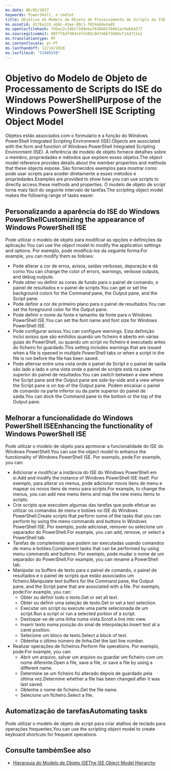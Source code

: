 ```yaml
---
ms.date: 06/05/2017
keywords: PowerShell, o cmdlet
title: Objetivo do Modelo de Objeto de Processamento de Scripts do ISE do Windows PowerShell
ms.assetid: d176a131-ab0c-43ee-80c1-f824ab8e4a05
ms.openlocfilehash: fd5ac2c34b173d4eba7636bb5760b1ac9abb4277
ms.sourcegitcommit: 00ff76d7d9414fe585c04740b739b9cf14d711e1
ms.translationtype: MT
ms.contentlocale: pt-PT
ms.lasthandoff: 12/14/2018
ms.locfileid: "53405550"
---
```

# <a name="purpose-of-the-windows-powershell-ise-scripting-object-model"></a><span data-ttu-id="b9984-103">Objetivo do Modelo de Objeto de Processamento de Scripts do ISE do Windows PowerShell</span><span class="sxs-lookup"><span data-stu-id="b9984-103">Purpose of the Windows PowerShell ISE Scripting Object Model</span></span>

<span data-ttu-id="b9984-104">Objetos estão associados com o formulário e a função do Windows PowerShell Integrated Scripting Environment (ISE).</span><span class="sxs-lookup"><span data-stu-id="b9984-104">Objects are associated with the form and function of Windows PowerShell Integrated Scripting Environment (ISE).</span></span> <span data-ttu-id="b9984-105">A referência de modelo de objeto fornece detalhes sobre o membro, propriedades e métodos que expõem esses objetos.</span><span class="sxs-lookup"><span data-stu-id="b9984-105">The object model reference provides details about the member properties and methods that these objects expose.</span></span> <span data-ttu-id="b9984-106">São fornecidos exemplos para mostrar como pode usar scripts para aceder diretamente a esses métodos e propriedades.</span><span class="sxs-lookup"><span data-stu-id="b9984-106">Examples are provided to show how you can use scripts to directly access these methods and properties.</span></span> <span data-ttu-id="b9984-107">O modelo de objeto de script torna mais fácil do seguinte intervalo de tarefas.</span><span class="sxs-lookup"><span data-stu-id="b9984-107">The scripting object model makes the following range of tasks easier.</span></span>

## <a name="customizing-the-appearance-of-windows-powershell-ise"></a><span data-ttu-id="b9984-108">Personalizando a aparência do ISE do Windows PowerShell</span><span class="sxs-lookup"><span data-stu-id="b9984-108">Customizing the appearance of Windows PowerShell ISE</span></span>

<span data-ttu-id="b9984-109">Pode utilizar o modelo de objeto para modificar as opções e definições da aplicação.</span><span class="sxs-lookup"><span data-stu-id="b9984-109">You can use the object model to modify the application settings and options.</span></span> <span data-ttu-id="b9984-110">Por exemplo, pode modificá-los da seguinte forma:</span><span class="sxs-lookup"><span data-stu-id="b9984-110">For example, you can modify them as follows:</span></span>

- <span data-ttu-id="b9984-111">Pode alterar a cor de erros, avisos, saídas verbosas, depuração e dá como.</span><span class="sxs-lookup"><span data-stu-id="b9984-111">You can change the color of errors, warnings, verbose outputs, and debug outputs.</span></span>
- <span data-ttu-id="b9984-112">Pode obter ou definir as cores de fundo para o painel de comando, o painel de resultados e o painel de scripts.</span><span class="sxs-lookup"><span data-stu-id="b9984-112">You can get or set the background colors for the Command pane, the Output pane, and the Script pane.</span></span>
- <span data-ttu-id="b9984-113">Pode definir a cor de primeiro plano para o painel de resultados.</span><span class="sxs-lookup"><span data-stu-id="b9984-113">You can set the foreground color for the Output pane.</span></span>
- <span data-ttu-id="b9984-114">Pode definir o nome da fonte e tamanho da fonte para o Windows PowerShell ISE.</span><span class="sxs-lookup"><span data-stu-id="b9984-114">You can set the font name and font size for Windows PowerShell ISE.</span></span>
- <span data-ttu-id="b9984-115">Pode configurar avisos.</span><span class="sxs-lookup"><span data-stu-id="b9984-115">You can configure warnings.</span></span> <span data-ttu-id="b9984-116">Esta definição inclui avisos que são emitidos quando um ficheiro é aberto em várias guias do PowerShell, ou quando um script no ficheiro é executado antes do ficheiro foi guardado.</span><span class="sxs-lookup"><span data-stu-id="b9984-116">This setting includes warnings that are issued when a file is opened in multiple PowerShell tabs or when a script in the file is run before the file has been saved.</span></span>
- <span data-ttu-id="b9984-117">Pode alternar entre uma vista onde o painel de Script e o painel de saída são lado a lado e uma vista onde o painel de scripts está na parte superior do painel de resultados.</span><span class="sxs-lookup"><span data-stu-id="b9984-117">You can switch between a view where the Script pane and the Output pane are side-by-side and a view where the Script pane is on top of the Output pane.</span></span> <span data-ttu-id="b9984-118">Podem encaixar o painel de comando na parte inferior ou da parte superior do painel de saída.</span><span class="sxs-lookup"><span data-stu-id="b9984-118">You can dock the Command pane to the bottom or the top of the Output pane.</span></span>

## <a name="enhancing-the-functionality-of-windows-powershell-ise"></a><span data-ttu-id="b9984-119">Melhorar a funcionalidade do Windows PowerShell ISE</span><span class="sxs-lookup"><span data-stu-id="b9984-119">Enhancing the functionality of Windows PowerShell ISE</span></span>

<span data-ttu-id="b9984-120">Pode utilizar o modelo de objeto para aprimorar a funcionalidade do ISE do Windows PowerShell.</span><span class="sxs-lookup"><span data-stu-id="b9984-120">You can use the object model to enhance the functionality of Windows PowerShell ISE.</span></span> <span data-ttu-id="b9984-121">Por exemplo, pode:</span><span class="sxs-lookup"><span data-stu-id="b9984-121">For example, you can:</span></span>

- <span data-ttu-id="b9984-122">Adicionar e modificar a instância do ISE do Windows PowerShell em si.</span><span class="sxs-lookup"><span data-stu-id="b9984-122">Add and modify the instance of Windows PowerShell ISE itself.</span></span> <span data-ttu-id="b9984-123">Por exemplo, para alterar os menus, pode adicionar novos itens de menu e mapear os novos itens de menu para scripts.</span><span class="sxs-lookup"><span data-stu-id="b9984-123">For example, to change the menus, you can add new menu items and map the new menu items to scripts.</span></span>
- <span data-ttu-id="b9984-124">Crie scripts que executem algumas das tarefas que pode efetuar ao utilizar os comandos de menu e botões no ISE do Windows PowerShell.</span><span class="sxs-lookup"><span data-stu-id="b9984-124">Create scripts that perform some of the tasks that you can perform by using the menu commands and buttons in Windows PowerShell ISE.</span></span> <span data-ttu-id="b9984-125">Por exemplo, pode adicionar, remover ou selecione um separador do PowerShell.</span><span class="sxs-lookup"><span data-stu-id="b9984-125">For example, you can add, remove, or select a PowerShell tab.</span></span>
- <span data-ttu-id="b9984-126">Tarefas de complemento que podem ser executadas usando comandos de menu e botões.</span><span class="sxs-lookup"><span data-stu-id="b9984-126">Complement tasks that can be performed by using menu commands and buttons.</span></span> <span data-ttu-id="b9984-127">Por exemplo, pode mudar o nome de um separador do PowerShell.</span><span class="sxs-lookup"><span data-stu-id="b9984-127">For example, you can rename a PowerShell tab.</span></span>
- <span data-ttu-id="b9984-128">Manipular os buffers de texto para o painel de comando, o painel de resultados e o painel de scripts que estão associados um ficheiro.</span><span class="sxs-lookup"><span data-stu-id="b9984-128">Manipulate text buffers for the Command pane, the Output pane, and the Script pane that are associated with a file.</span></span> <span data-ttu-id="b9984-129">Por exemplo, pode:</span><span class="sxs-lookup"><span data-stu-id="b9984-129">For example, you can:</span></span>
  - <span data-ttu-id="b9984-130">Obter ou definir todo o texto.</span><span class="sxs-lookup"><span data-stu-id="b9984-130">Get or set all text.</span></span>
  - <span data-ttu-id="b9984-131">Obter ou definir uma seleção de texto.</span><span class="sxs-lookup"><span data-stu-id="b9984-131">Get or set a text selection.</span></span>
  - <span data-ttu-id="b9984-132">Executar um script ou execute uma parte selecionada de um script.</span><span class="sxs-lookup"><span data-stu-id="b9984-132">Run a script or run a selected portion of a script.</span></span>
  - <span data-ttu-id="b9984-133">Desloque-se de uma linha numa vista.</span><span class="sxs-lookup"><span data-stu-id="b9984-133">Scroll a line into view.</span></span>
  - <span data-ttu-id="b9984-134">Inserir texto numa posição do sinal de interpolação.</span><span class="sxs-lookup"><span data-stu-id="b9984-134">Insert text at a caret position.</span></span>
  - <span data-ttu-id="b9984-135">Selecione um bloco de texto.</span><span class="sxs-lookup"><span data-stu-id="b9984-135">Select a block of text.</span></span>
  - <span data-ttu-id="b9984-136">Obtenha o último número de linha.</span><span class="sxs-lookup"><span data-stu-id="b9984-136">Get the last line number.</span></span>
- <span data-ttu-id="b9984-137">Realizar operações de ficheiros.</span><span class="sxs-lookup"><span data-stu-id="b9984-137">Perform file operations.</span></span> <span data-ttu-id="b9984-138">Por exemplo, pode:</span><span class="sxs-lookup"><span data-stu-id="b9984-138">For example, you can:</span></span>
  - <span data-ttu-id="b9984-139">Abrir um arquivo, salvar um arquivo ou guardar um ficheiro com um nome diferente.</span><span class="sxs-lookup"><span data-stu-id="b9984-139">Open a file, save a file, or save a file by using a different name.</span></span>
  - <span data-ttu-id="b9984-140">Determine se um ficheiro foi alterado depois de guardado pela última vez.</span><span class="sxs-lookup"><span data-stu-id="b9984-140">Determine whether a file has been changed after it was last saved.</span></span>
  - <span data-ttu-id="b9984-141">Obtenha o nome de ficheiro.</span><span class="sxs-lookup"><span data-stu-id="b9984-141">Get the file name.</span></span>
  - <span data-ttu-id="b9984-142">Selecione um ficheiro.</span><span class="sxs-lookup"><span data-stu-id="b9984-142">Select a file.</span></span>

## <a name="automating-tasks"></a><span data-ttu-id="b9984-143">Automatização de tarefas</span><span class="sxs-lookup"><span data-stu-id="b9984-143">Automating tasks</span></span>

<span data-ttu-id="b9984-144">Pode utilizar o modelo de objeto de script para criar atalhos de teclado para operações frequentes.</span><span class="sxs-lookup"><span data-stu-id="b9984-144">You can use the scripting object model to create keyboard shortcuts for frequent operations.</span></span>

## <a name="see-also"></a><span data-ttu-id="b9984-145">Consulte também</span><span class="sxs-lookup"><span data-stu-id="b9984-145">See also</span></span>

- [<span data-ttu-id="b9984-146">Hierarquia do Modelo de Objeto ISE</span><span class="sxs-lookup"><span data-stu-id="b9984-146">The ISE Object Model Hierarchy</span></span>](The-ISE-Object-Model-Hierarchy.md)